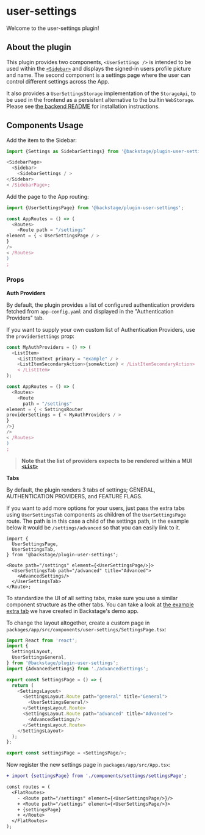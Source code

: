 # user-settings

Welcome to the user-settings plugin!

## About the plugin

This plugin provides two components, `<UserSettings />` is intended to be used within
the [`<Sidebar>`](https://backstage.io/storybook/?path=/story/sidebar--sample-sidebar) and displays the signed-in users
profile picture and name. The second component is a settings page where the user can control different settings across
the App.

It also provides a `UserSettingsStorage` implementation of the `StorageApi`, to be used in the frontend as a persistent
alternative to the builtin `WebStorage`. Please
see [the backend README](https://github.com/backstage/backstage/tree/master/plugins/user-settings-backend)
for installation instructions.

## Components Usage

Add the item to the Sidebar:

```ts
import {Settings as SidebarSettings} from '@backstage/plugin-user-settings';

<SidebarPage>
  <Sidebar>
    <SidebarSettings / >
</Sidebar>
< /SidebarPage>;
```

Add the page to the App routing:

```ts
import {UserSettingsPage} from '@backstage/plugin-user-settings';

const AppRoutes = () => (
  <Routes>
    <Route path = "/settings"
element = { < UserSettingsPage / >
}
/>
< /Routes>
)
;
```

### Props

**Auth Providers**

By default, the plugin provides a list of configured authentication providers fetched from `app-config.yaml` and
displayed in the "Authentication Providers" tab.

If you want to supply your own custom list of Authentication Providers, use the `providerSettings` prop:

```ts
const MyAuthProviders = () => (
  <ListItem>
    <ListItemText primary = "example" / >
    <ListItemSecondaryAction>{someAction} < /ListItemSecondaryAction>
    < /ListItem>
);

const AppRoutes = () => (
  <Routes>
    <Route
      path = "/settings"
element = { < SettingsRouter
providerSettings = { < MyAuthProviders / >
}
/>}
/>
< /Routes>
)
;
```

> **Note that the list of providers expects to be rendered within a MUI [`<List>`](https://material-ui.com/components/lists/)**

**Tabs**

By default, the plugin renders 3 tabs of settings; GENERAL, AUTHENTICATION PROVIDERS, and FEATURE FLAGS.

If you want to add more options for your users, just pass the extra tabs using `UserSettingsTab` components as children
of the `UserSettingsPage` route. The path is in this case a child of the settings path, in the example below it would
be `/settings/advanced` so that you can easily link to it.

```tsx
import {
  UserSettingsPage,
  UserSettingsTab,
} from '@backstage/plugin-user-settings';

<Route path="/settings" element={<UserSettingsPage/>}>
  <UserSettingsTab path="/advanced" title="Advanced">
    <AdvancedSettings/>
  </UserSettingsTab>
</Route>;
```

To standardize the UI of all setting tabs, make sure you use a similar component structure as the other tabs. You can
take a look at
[the example extra tab](https://github.com/backstage/backstage/blob/master/packages/app/src/components/advancedSettings/AdvancedSettings.tsx)
we have created in Backstage's demo app.

To change the layout altogether, create a custom page in `packages/app/src/components/user-settings/SettingsPage.tsx`:

```typescript jsx
import React from 'react';
import {
  SettingsLayout,
  UserSettingsGeneral,
} from '@backstage/plugin-user-settings';
import {AdvancedSettings} from './advancedSettings';

export const SettingsPage = () => {
  return (
    <SettingsLayout>
      <SettingsLayout.Route path="general" title="General">
        <UserSettingsGeneral/>
      </SettingsLayout.Route>
      <SettingsLayout.Route path="advanced" title="Advanced">
        <AdvancedSettings/>
      </SettingsLayout.Route>
    </SettingsLayout>
  );
};

export const settingsPage = <SettingsPage/>;
```

Now register the new settings page in `packages/app/src/App.tsx`:

```diff
+ import {settingsPage} from './components/settings/settingsPage';

const routes = (
  <FlatRoutes>
    - <Route path="/settings" element={<UserSettingsPage/>}/>
    + <Route path="/settings" element={<UserSettingsPage/>}>
    + {settingsPage}
    + </Route>
  </FlatRoutes>
);
```
